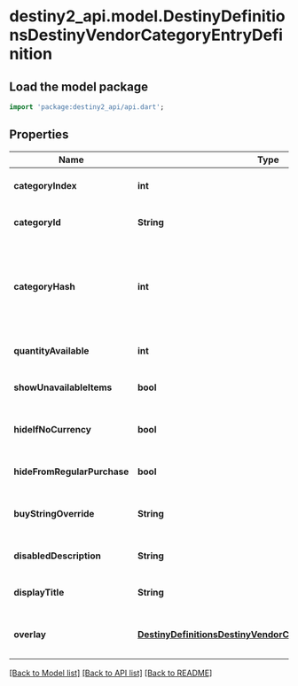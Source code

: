 # destiny2_api.model.DestinyDefinitionsDestinyVendorCategoryEntryDefinition

## Load the model package
```dart
import 'package:destiny2_api/api.dart';
```

## Properties
Name | Type | Description | Notes
------------ | ------------- | ------------- | -------------
**categoryIndex** | **int** | The index of the category in the original category definitions for the vendor. | [optional] [default to null]
**categoryId** | **String** | The string identifier of the category. | [optional] [default to null]
**categoryHash** | **int** | The hashed identifier for the category. (note that this is NOT pointing to a DestinyVendorCategoryDefinition, it&#39;s confusing but this is a sale item category in a vendor, not a categorization of vendors themselves) | [optional] [default to null]
**quantityAvailable** | **int** | The amount of items that will be available when this category is shown. | [optional] [default to null]
**showUnavailableItems** | **bool** | If items aren&#39;t up for sale in this category, should we still show them (greyed out)? | [optional] [default to null]
**hideIfNoCurrency** | **bool** | If you don&#39;t have the currency required to buy items from this category, should the items be hidden? | [optional] [default to null]
**hideFromRegularPurchase** | **bool** | True if this category doesn&#39;t allow purchases. | [optional] [default to null]
**buyStringOverride** | **String** | The localized string for making purchases from this category, if it is different from the vendor&#39;s string for purchasing. | [optional] [default to null]
**disabledDescription** | **String** | If the category is disabled, this is the localized description to show. | [optional] [default to null]
**displayTitle** | **String** | The localized title of the category. | [optional] [default to null]
**overlay** | [**DestinyDefinitionsDestinyVendorCategoryOverlayDefinition**](DestinyDefinitionsDestinyVendorCategoryOverlayDefinition.md) | If this category has an overlay prompt that should appear, this contains the details of that prompt. | [optional] [default to null]

[[Back to Model list]](../README.md#documentation-for-models) [[Back to API list]](../README.md#documentation-for-api-endpoints) [[Back to README]](../README.md)


